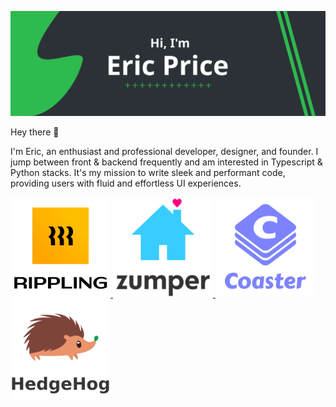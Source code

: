 ![Eric'c Github Banner](./banner.svg)

Hey there 👋

I'm Eric, an enthusiast and professional developer, designer, and founder. I jump between front & backend frequently and am interested in Typescript & Python stacks. It's my mission to write sleek and performant code, providing users with fluid and effortless UI experiences.


<span>
    <a href="https://rippling.com" >
        <img src="./rippling.png" style="width:160px" />
    </a>
    <a href="https://zumper.com" >
        <img src="./zumper.png" style="width:160px" />
    </a>
    <a href="https://coaster.app">
        <img src="./coaster.png" style="width:160px" />
    </a>
    <a href="https://hedgehog.market" >
        <img src="./hedgehog.png" style="width:160px" />
    </a>
</span>


